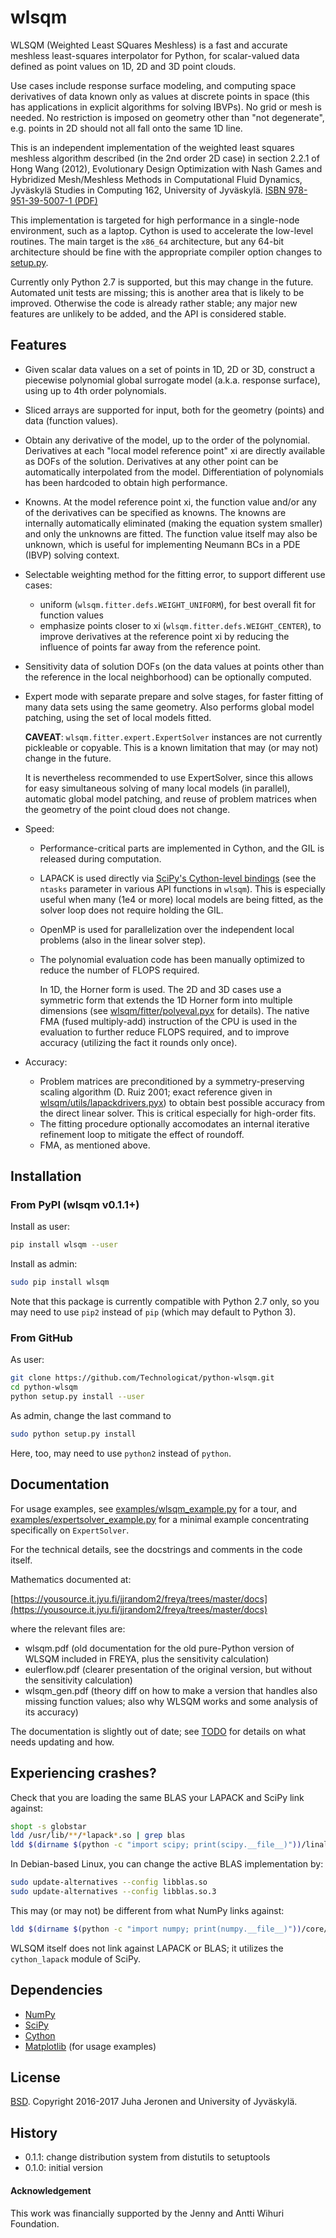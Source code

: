 # wlsqm

WLSQM (Weighted Least SQuares Meshless) is a fast and accurate meshless least-squares interpolator for Python, for scalar-valued data defined as point values on 1D, 2D and 3D point clouds.

Use cases include response surface modeling, and computing space derivatives of data known only as values at discrete points in space (this has applications in explicit algorithms for solving IBVPs). No grid or mesh is needed. No restriction is imposed on geometry other than "not degenerate", e.g. points in 2D should not all fall onto the same 1D line.

This is an independent implementation of the weighted least squares meshless algorithm described (in the 2nd order 2D case) in section 2.2.1 of Hong Wang (2012), Evolutionary Design Optimization with Nash Games and Hybridized Mesh/Meshless Methods in Computational Fluid Dynamics, Jyväskylä Studies in Computing 162, University of Jyväskylä. [ISBN 978-951-39-5007-1 (PDF)](http://urn.fi/URN:ISBN:978-951-39-5007-1)

This implementation is targeted for high performance in a single-node environment, such as a laptop. Cython is used to accelerate the low-level routines. The main target is the `x86_64` architecture, but any 64-bit architecture should be fine with the appropriate compiler option changes to [setup.py](setup.py).

Currently only Python 2.7 is supported, but this may change in the future. Automated unit tests are missing; this is another area that is likely to be improved. Otherwise the code is already rather stable; any major new features are unlikely to be added, and the API is considered stable.


## Features

- Given scalar data values on a set of points in 1D, 2D or 3D, construct a piecewise polynomial global surrogate model (a.k.a. response surface), using up to 4th order polynomials.

- Sliced arrays are supported for input, both for the geometry (points) and data (function values).

- Obtain any derivative of the model, up to the order of the polynomial. Derivatives at each "local model reference point" xi are directly available as DOFs of the solution. Derivatives at any other point can be automatically interpolated from the model. Differentiation of polynomials has been hardcoded to obtain high performance.

- Knowns. At the model reference point xi, the function value and/or any of the derivatives can be specified as knowns. The knowns are internally automatically eliminated (making the equation system smaller) and only the unknowns are fitted. The function value itself may also be unknown, which is useful for implementing Neumann BCs in a PDE (IBVP) solving context.

- Selectable weighting method for the fitting error, to support different use cases:
  - uniform (`wlsqm.fitter.defs.WEIGHT_UNIFORM`), for best overall fit for function values
  - emphasize points closer to xi (`wlsqm.fitter.defs.WEIGHT_CENTER`), to improve derivatives at the reference point xi by reducing the influence of points far away from the reference point.

- Sensitivity data of solution DOFs (on the data values at points other than the reference in the local neighborhood) can be optionally computed.

- Expert mode with separate prepare and solve stages, for faster fitting of many data sets using the same geometry. Also performs global model patching, using the set of local models fitted.

  **CAVEAT**: `wlsqm.fitter.expert.ExpertSolver` instances are not currently pickleable or copyable. This is a known limitation that may (or may not) change in the future.

  It is nevertheless recommended to use ExpertSolver, since this allows for easy simultaneous solving of many local models (in parallel), automatic global model patching, and reuse of problem matrices when the geometry of the point cloud does not change.

- Speed:
  - Performance-critical parts are implemented in Cython, and the GIL is released during computation.
  - LAPACK is used directly via [SciPy's Cython-level bindings](https://docs.scipy.org/doc/scipy/reference/linalg.cython_lapack.html) (see the `ntasks` parameter in various API functions in `wlsqm`). This is especially useful when many (1e4 or more) local models are being fitted, as the solver loop does not require holding the GIL.
  - OpenMP is used for parallelization over the independent local problems (also in the linear solver step).
  - The polynomial evaluation code has been manually optimized to reduce the number of FLOPS required.

    In 1D, the Horner form is used. The 2D and 3D cases use a symmetric form that extends the 1D Horner form into multiple dimensions (see [wlsqm/fitter/polyeval.pyx](wlsqm/fitter/polyeval.pyx) for details). The native FMA (fused multiply-add) instruction of the CPU is used in the evaluation to further reduce FLOPS required, and to improve accuracy (utilizing the fact it rounds only once).

- Accuracy:
  - Problem matrices are preconditioned by a symmetry-preserving scaling algorithm (D. Ruiz 2001; exact reference given in [wlsqm/utils/lapackdrivers.pyx](wlsqm/utils/lapackdrivers.pyx)) to obtain best possible accuracy from the direct linear solver. This is critical especially for high-order fits.
  - The fitting procedure optionally accomodates an internal iterative refinement loop to mitigate the effect of roundoff.
  - FMA, as mentioned above.


## Installation

### From PyPI (wlsqm v0.1.1+)

Install as user:

```bash
pip install wlsqm --user
```

Install as admin:

```bash
sudo pip install wlsqm
```

Note that this package is currently compatible with Python 2.7 only, so you may need to use `pip2` instead of `pip` (which may default to Python 3).

### From GitHub

As user:

```bash
git clone https://github.com/Technologicat/python-wlsqm.git
cd python-wlsqm
python setup.py install --user
```

As admin, change the last command to

```bash
sudo python setup.py install
```

Here, too, may need to use `python2` instead of `python`.


## Documentation

For usage examples, see [examples/wlsqm_example.py](examples/wlsqm_example.py) for a tour, and [examples/expertsolver_example.py](examples/expertsolver_example.py) for a minimal example concentrating specifically on `ExpertSolver`.

For the technical details, see the docstrings and comments in the code itself.

Mathematics documented at:

  [https://yousource.it.jyu.fi/jjrandom2/freya/trees/master/docs](https://yousource.it.jyu.fi/jjrandom2/freya/trees/master/docs)

where the relevant files are:

  - wlsqm.pdf (old documentation for the old pure-Python version of WLSQM included in FREYA, plus the sensitivity calculation)
  - eulerflow.pdf (clearer presentation of the original version, but without the sensitivity calculation)
  - wlsqm_gen.pdf (theory diff on how to make a version that handles also missing function values; also why WLSQM works and some analysis of its accuracy)

The documentation is slightly out of date; see [TODO](TODO.md) for details on what needs updating and how.


## Experiencing crashes?

Check that you are loading the same BLAS your LAPACK and SciPy link against:

```bash
shopt -s globstar
ldd /usr/lib/**/*lapack*.so | grep blas
ldd $(dirname $(python -c "import scipy; print(scipy.__file__)"))/linalg/cython_lapack.so | grep blas
```

In Debian-based Linux, you can change the active BLAS implementation by:

```bash
sudo update-alternatives --config libblas.so
sudo update-alternatives --config libblas.so.3
```

This may (or may not) be different from what NumPy links against:

```bash
ldd $(dirname $(python -c "import numpy; print(numpy.__file__)"))/core/multiarray.so | grep blas
```

WLSQM itself does not link against LAPACK or BLAS; it utilizes the `cython_lapack` module of SciPy.


## Dependencies

- [NumPy](http://www.numpy.org)
- [SciPy](http://www.scipy.org)
- [Cython](http://www.cython.org)
- [Matplotlib](http://matplotlib.org/) (for usage examples)


## License

[BSD](LICENSE.md). Copyright 2016-2017 Juha Jeronen and University of Jyväskylä.


## History

  - 0.1.1: change distribution system from distutils to setuptools
  - 0.1.0: initial version


#### Acknowledgement

This work was financially supported by the Jenny and Antti Wihuri Foundation.
